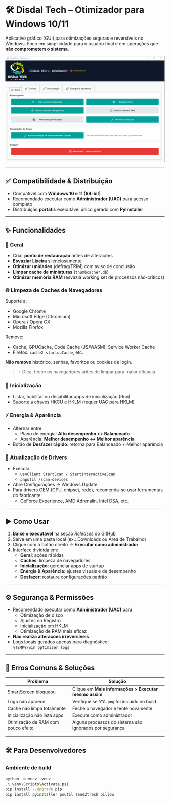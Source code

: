 # 🛠️ Disdal Tech – Otimizador para Windows 10/11

Aplicativo gráfico (GUI) para otimizações seguras e reversíveis no Windows. Foco em simplicidade para o usuário final e em operações que **não comprometem o sistema**.

![Programa de Otimização](./assets/image.png)

---

## ✅ Compatibilidade & Distribuição

- Compatível com **Windows 10 e 11 (64-bit)**
- Recomendado executar como **Administrador (UAC)** para acesso completo
- Distribuição **portátil**: executável único gerado com **PyInstaller**

---

## ✨ Funcionalidades

### 🔧 Geral
- Criar **ponto de restauração** antes de alterações
- **Esvaziar Lixeira** silenciosamente
- **Otimizar unidades** (defrag/TRIM) com aviso de conclusão
- **Limpar cache de miniaturas** (`thumbcache*.db`)
- **Otimizar memória RAM** (esvazia working set de processos não-críticos)

### 🌐 Limpeza de Caches de Navegadores

Suporte a:

- Google Chrome
- Microsoft Edge (Chromium)
- Opera / Opera GX
- Mozilla Firefox

Remove:

- Cache, GPUCache, Code Cache (JS/WASM), Service Worker Cache
- Firefox: `cache2`, `startupCache`, etc.

**Não remove** histórico, senhas, favoritos ou cookies de login.

> 💡 Dica: feche os navegadores antes de limpar para maior eficácia.

### 🚀 Inicialização

- Listar, habilitar ou desabilitar apps de inicialização (Run)
- Suporte a chaves HKCU e HKLM (requer UAC para HKLM)

### ⚡ Energia & Aparência

- Alternar entre:
  - Plano de energia: **Alto desempenho ↔ Balanceado**
  - Aparência: **Melhor desempenho ↔ Melhor aparência**
- Botão de **Desfazer rápido**: retorna para Balanceado + Melhor aparência

### 🔄 Atualização de Drivers

- Executa:
  - `UsoClient StartScan / StartInteractiveScan`
  - `pnputil /scan-devices`
- Abre Configurações → Windows Update
- Para drivers OEM (GPU, chipset, rede), recomenda-se usar ferramentas do fabricante:
  - GeForce Experience, AMD Adrenalin, Intel DSA, etc.

---

## ▶️ Como Usar

1. **Baixe o executável** na seção *Releases* do GitHub
2. Salve em uma pasta local (ex.: Downloads ou Área de Trabalho)
3. Clique com o botão direito → **Executar como administrador**
4. Interface dividida em:
   - **Geral**: ações rápidas
   - **Caches**: limpeza de navegadores
   - **Inicialização**: gerenciar apps de startup
   - **Energia & Aparência**: ajustes visuais e de desempenho
   - **Desfazer**: restaura configurações padrão

---

## ⚙️ Segurança & Permissões

- Recomendado executar como **Administrador (UAC)** para:
  - Otimização de disco
  - Ajustes no Registro
  - Inicialização em HKLM
  - Otimização de RAM mais eficaz
- **Não realiza alterações irreversíveis**
- Logs locais gerados apenas para diagnóstico: `%TEMP%\win_optimizer_logs`

---

## 🧩 Erros Comuns & Soluções

| Problema | Solução |
|---------|---------|
| SmartScreen bloqueou | Clique em **Mais informações > Executar mesmo assim** |
| Logo não aparece | Verifique se `DTO.png` foi incluído no build |
| Cache não limpa totalmente | Feche o navegador e tente novamente |
| Inicialização não lista apps | Execute como administrador |
| Otimização de RAM com pouco efeito | Alguns processos do sistema são ignorados por segurança |

---

## 🛠️ Para Desenvolvedores

### Ambiente de build

```bash
python -m venv .venv
.\.venv\Scripts\Activate.ps1
pip install --upgrade pip
pip install pyinstaller psutil send2trash pillow
